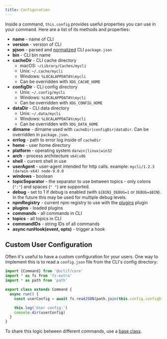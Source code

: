 ```yaml
---
title: Configuration
---
```


Inside a command, `this.config` provides useful properties you can use in your command. Here are a list of its methods and properties:

* **name** - name of CLI
* **version** - version of CLI
* **pjson** - parsed and [normalized](https://github.com/npm/normalize-package-data) CLI `package.json`
* **bin** - CLI bin name
* **cacheDir** - CLI cache directory
  * macOS: `~/Library/Caches/mycli`
  * Unix: `~/.cache/mycli`
  * Windows: `%LOCALAPPDATA%\mycli`
  * Can be overridden with `XDG_CACHE_HOME`
* **configDir** - CLI config directory
  * Unix: `~/.config/mycli`
  * Windows: `%LOCALAPPDATA%\mycli`
  * Can be overridden with `XDG_CONFIG_HOME`
* **dataDir** - CLI data directory
  * Unix: `~/.data/mycli`
  * Windows: `%LOCALAPPDATA%\mycli`
  * Can be overridden with `XDG_DATA_HOME`
* **dirname** - dirname used with `cacheDir|configDir|dataDir`. Can be overridden in `package.json`.
* **errlog** - path to error log inside of `cacheDir`
* **home** - user home directory
* **platform** - operating system `darwin|linux|win32`
* **arch** - process architecture `x64|x86`
* **shell** - current shell in use
* **userAgent** - user-agent intended for http calls. example: `mycli/1.2.3 (darwin-x64) node-9.0.0`
* **windows** - boolean
* **topicSeparator** - the separator to use between topics - only colons (`":"`) and spaces (`" "`) are supported.
* **debug** - set to 1 if debug is enabled (with `${BIN}_DEBUG=1` or `DEBUG=$BIN`). In the future this may be used for multiple debug levels.
* **npmRegistry** - current npm registry to use with the [plugins](https://github.com/oclif/plugin-plugins) plugin
* **plugins** - loaded plugins
* **commands** - all commands in CLI
* **topics** - all topics in CLI
* **commandIDs** - string IDs of all commands
* **async runHook(event, opts)** - trigger a hook

<!--
* **findCommand(id, opts: {must?: true})** - find a command in the CLI
* **findCommand(id: string, opts?: {must: boolean})** -
* **findTopic(id: string, opts: {must: true}): Topic
* **findTopic(id: string, opts?: {must: boolean}): Topic | undefined
* **scopedEnvVar(key: string): string | undefined
* **scopedEnvVarKey(key: string): string
* **scopedEnvVarTrue(key: string): boolean
* **runCommand(id, argv)** - run a command (used internally)
-->

<!-- * **userPJSON?** - PJSON.User -->

## Custom User Configuration

Often it's useful to have a custom configuration for your users. One way to implement this is to read a `config.json` file from the CLI's config directory:

```typescript
import {Command} from '@oclif/core'
import * as fs from 'fs-extra'
import * as path from 'path'

export class extends Command {
  async run() {
    const userConfig = await fs.readJSON(path.join(this.config.configDir, 'config.json'))

    this.log('User config:')
    console.dir(userConfig)
  }
}
```

To share this logic between different commands, use a [base class](base_class.md).
